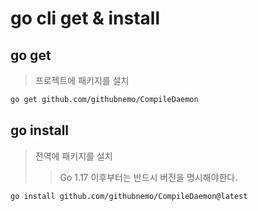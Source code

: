 # go cli get & install

## go get

> 프로젝트에 패키지를 설치

```sh
go get github.com/githubnemo/CompileDaemon
```

## go install

> 전역에 패키지를 설치
>
> > Go 1.17 이후부터는 반드시 버전을 명시해야한다.

```sh
go install github.com/githubnemo/CompileDaemon@latest
```
